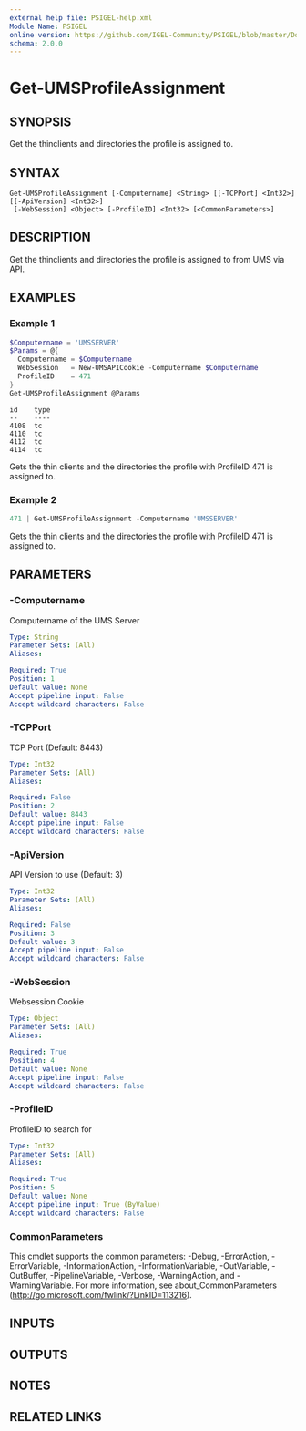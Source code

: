```yaml
---
external help file: PSIGEL-help.xml
Module Name: PSIGEL
online version: https://github.com/IGEL-Community/PSIGEL/blob/master/Docs/Get-UMSProfileAssignment.md
schema: 2.0.0
---
```


# Get-UMSProfileAssignment

## SYNOPSIS
Get the thinclients and directories the profile is assigned to.

## SYNTAX

```
Get-UMSProfileAssignment [-Computername] <String> [[-TCPPort] <Int32>] [[-ApiVersion] <Int32>]
 [-WebSession] <Object> [-ProfileID] <Int32> [<CommonParameters>]
```

## DESCRIPTION
Get the thinclients and directories the profile is assigned to from UMS via API.

## EXAMPLES

### Example 1
```powershell
$Computername = 'UMSSERVER'
$Params = @{
  Computername = $Computername
  WebSession   = New-UMSAPICookie -Computername $Computername
  ProfileID    = 471
}
Get-UMSProfileAssignment @Params
```

```
id    type
--    ----
4108  tc
4110  tc
4112  tc
4114  tc
```

Gets the thin clients and the directories the profile with ProfileID 471 is assigned to.

### Example 2
```powershell
471 | Get-UMSProfileAssignment -Computername 'UMSSERVER'
```

Gets the thin clients and the directories the profile with ProfileID 471 is assigned to.

## PARAMETERS

### -Computername
Computername of the UMS Server

```yaml
Type: String
Parameter Sets: (All)
Aliases:

Required: True
Position: 1
Default value: None
Accept pipeline input: False
Accept wildcard characters: False
```

### -TCPPort
TCP Port (Default: 8443)

```yaml
Type: Int32
Parameter Sets: (All)
Aliases:

Required: False
Position: 2
Default value: 8443
Accept pipeline input: False
Accept wildcard characters: False
```

### -ApiVersion
API Version to use (Default: 3)

```yaml
Type: Int32
Parameter Sets: (All)
Aliases:

Required: False
Position: 3
Default value: 3
Accept pipeline input: False
Accept wildcard characters: False
```

### -WebSession
Websession Cookie

```yaml
Type: Object
Parameter Sets: (All)
Aliases:

Required: True
Position: 4
Default value: None
Accept pipeline input: False
Accept wildcard characters: False
```

### -ProfileID
ProfileID to search for

```yaml
Type: Int32
Parameter Sets: (All)
Aliases:

Required: True
Position: 5
Default value: None
Accept pipeline input: True (ByValue)
Accept wildcard characters: False
```

### CommonParameters
This cmdlet supports the common parameters: -Debug, -ErrorAction, -ErrorVariable, -InformationAction, -InformationVariable, -OutVariable, -OutBuffer, -PipelineVariable, -Verbose, -WarningAction, and -WarningVariable. For more information, see about_CommonParameters (http://go.microsoft.com/fwlink/?LinkID=113216).

## INPUTS

## OUTPUTS

## NOTES

## RELATED LINKS

